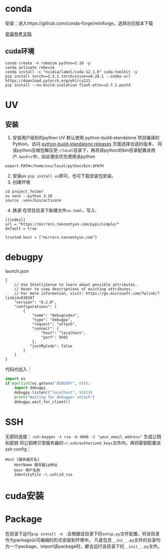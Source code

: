 # conda
安装：进入https://github.com/conda-forge/miniforge，选择对应版本下载

[安装参考文档](https://blog.csdn.net/lhyyds/article/details/139448689)
## cuda环境
```
conda create -n robosim python=3.10 -y
conda activate robosim
conda install -c "nvidia/label/cuda-12.1.0" cuda-toolkit -y
pip install torch==2.5.1 torchvision==0.20.1 --index-url https://download.pytorch.org/whl/cu121
pip install --no-build-isolation flash-attn==2.7.1.post4
```

# UV

## 安装
1. 安装用户级别的python
UV 默认使用 python-build-standalone 项目编译的 Python。访问 [python-build-standalone releases](https://link.juejin.cn/?target=https%3A%2F%2Fgithub.com%2Fastral-sh%2Fpython-build-standalone%2Freleases) 页面选择合适的版本。
将该python压缩包解压至`~/local`目录下，再将该python的bin目录配置进用户`.bashrc`中，如此便会优先使用该python
```shell
export PATH=/home/xxx/local/python/bin:$PATH
```
2. 安装uv
`pip install uv`即可，也可下载安装包安装。
3. 创建环境
```
cd project_folder
uv venv --python 3.10
source .venv/bin/activate
```
4. 换源
在项目目录下新建文件`uv.toml`，写入:
```
[[index]]
url = "https://mirrors.tencentyun.com/pypi/simple/"
default = true

trusted-host = ["mirrors.tencentyun.com"]
```

# debugpy
launch.json
```
{
    // Use IntelliSense to learn about possible attributes.
    // Hover to view descriptions of existing attributes.
    // For more information, visit: https://go.microsoft.com/fwlink/?linkid=830387
    "version": "0.2.0",
    "configurations": [
        {
            "name": "DebugCodes",
            "type": "debugpy",
            "request": "attach",
            "connect": {
                "host": "localhost",
                "port": 9501
            },
           "justMyCode": false
        }
    ]
}
```
代码内加入：
```python
import os
if bool(int(os.getenv("DEBUGPY", 0))):
    import debugpy
    debugpy.listen(("localhost", 9501))
    print("Waiting for debugger attach")
    debugpy.wait_for_client()
```
# SSH
无密码连接：
`ssh-keygen -t rsa -b 4096 -C "your_email_address"` 生成公钥和密钥
将公钥拷贝至服务器的`~/.ssh/authorized_keys`文件内，再将密钥配置进ssh config：
```
Host [服务器花名]
    HostName 服务器ip地址
    User 用户名称
    IdentityFile ~\.ssh\id_rsa
```

# cuda安装


# Package
在目录下运行`pip install -e .`会根据该目录下的`setup.py`文件配置，将该目录作为package以可编辑的形式安装到环境中。
凡是包含`__ini__.py`文件的目录均为一个package，import该package时，都会运行该目录下的`__init__.py`文件。
